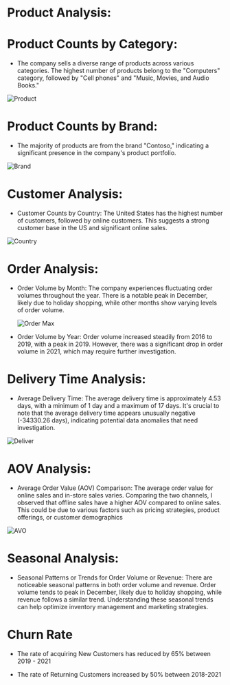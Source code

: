# Product Analysis:

# Product Counts by Category:

* The company sells a diverse range of products across various categories. The highest number of products belong to the "Computers" 
  category, followed by "Cell phones" and "Music, Movies, and Audio Books."

![Product](https://github.com/Ankur-dahake/Global-Electronics-Retail/assets/127744701/aac15b4d-f644-4755-abbd-fc86b6d50b6a)

# Product Counts by Brand:
* The majority of products are from the brand "Contoso," indicating a significant presence in the company's product portfolio.

![Brand](https://github.com/Ankur-dahake/Global-Electronics-Retail/assets/127744701/9807d54e-7ff6-42ee-89d2-6e950a217876)

# Customer Analysis:
* Customer Counts by Country:
 The United States has the highest number of customers, followed by online customers. This suggests a strong customer base in the US and 
 significant online sales.

![Country](https://github.com/Ankur-dahake/Global-Electronics-Retail/assets/127744701/f190695b-435f-4c93-80d8-5f238062ba35)


# Order Analysis:
* Order Volume by Month:
  The company experiences fluctuating order volumes throughout the year. There is a notable peak in December, likely due to holiday 
  shopping, while other months show varying levels of order volume.

  ![Order Max](https://github.com/Ankur-dahake/Global-Electronics-Retail/assets/127744701/57bd446e-917f-4969-9b98-09efcbe6f129)

* Order Volume by Year:
  Order volume increased steadily from 2016 to 2019, with a peak in 2019. However, there was a significant drop in order volume in 2021, 
  which may require further investigation.

# Delivery Time Analysis:

* Average Delivery Time:
 The average delivery time is approximately 4.53 days, with a minimum of 1 day and a maximum of 17 days. It's crucial to note that the 
 average delivery time appears unusually negative (-34330.26 days), indicating potential data anomalies that need investigation.

![Deliver ](https://github.com/Ankur-dahake/Global-Electronics-Retail/assets/127744701/f414bc65-c955-47ac-a678-3800078eb815)


# AOV Analysis:

* Average Order Value (AOV) Comparison:
 The average order value for online sales and in-store sales varies. Comparing the two channels, I observed that offline sales have a 
 higher AOV compared to online sales. This could be due to various factors such as pricing strategies, product offerings, or customer 
 demographics

![AVO](https://github.com/Ankur-dahake/Global-Electronics-Retail/assets/127744701/3720903b-f5a2-4d01-bd93-7476bc808b37)


# Seasonal Analysis:

* Seasonal Patterns or Trends for Order Volume or Revenue:
 There are noticeable seasonal patterns in both order volume and revenue. Order volume tends to peak in December, likely due to holiday 
 shopping, while revenue follows a similar trend. Understanding these seasonal trends can help optimize inventory management and 
 marketing strategies.

# Churn Rate 
 * The rate of acquiring New Customers has reduced by 65% between 2019 - 2021

 * The rate of Returning Customers increased by 50% between 2018-2021













